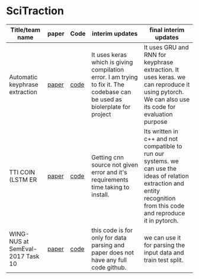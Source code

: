 # SciTraction




| **Title/team name** | **paper** | **Code** | **interim updates** | **final interim updates**|
| --- | --- | --- | --- | --- |
| Automatic keyphrase extraction | [paper](papers/Automatic_keyphrase_extraction_An_overview_of_the_state_of_the_art.pdf) | [code](codes/KPE/) | It uses keras which is giving compilation error. I am trying to fix it. The codebase can be used as biolerplate for project | It uses GRU and RNN for keyphrase extraction. It uses keras. we can reproduce it using pytorch. We can also use its code for evaluation purpose |
| TTI COIN (LSTM ER | [paper](papers/TTICOiN.pdf) | [code](codes/LSTM_ER/) | Getting cnn source not given error and it's requirements time taking to install. | Its written in c++ and not compatible to run our systems. we can use the ideas of relation extraction and entity recognition from this code and reproduce it in pytorch. |
| WING-NUS at SemEval-2017 Task 10 | [paper](papers/WING-NUS.pdf)|[code](codes/science_ie/) | this code is for only for data parsing and paper does not have any full code github. | we can use it for parsing the input data and train test split. |

